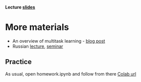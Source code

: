 __Lecture [slides](https://github.com/yandexdataschool/nlp_course/blob/master/resources/slides/nlp18_09_multi_task.pdf)__

# More materials
* An overview of multitask learning - [blog post](http://ruder.io/multi-task/)
* Russian [lecture](https://yadi.sk/i/6Sbu_oja9h_QZw), [seminar](https://yadi.sk/i/AGgnMxu_UvpOsg)

## Practice
As usual, open homework.ipynb and follow from there
[Colab url](https://colab.research.google.com/github/yandexdataschool/nlp_course/blob/master/week08_multitask/homework.ipynb)
